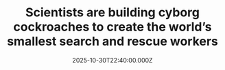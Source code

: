 ---
title: "Scientists are building cyborg cockroaches to create the world’s smallest search and rescue workers"
date: 2025-10-30T22:40:00.000Z
category: Human Kindness
externalLink: "https://www.goodgoodgood.co/articles/cyborg-beetles-cockroaches-search-and-rescue"
image: ""
excerpt: "Experts at the University of Queensland are redefining the future of search and rescue work.…"
---